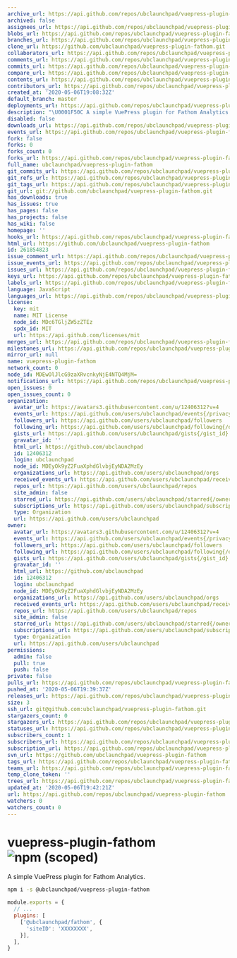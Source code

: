 ```yaml
---
archive_url: https://api.github.com/repos/ubclaunchpad/vuepress-plugin-fathom/{archive_format}{/ref}
archived: false
assignees_url: https://api.github.com/repos/ubclaunchpad/vuepress-plugin-fathom/assignees{/user}
blobs_url: https://api.github.com/repos/ubclaunchpad/vuepress-plugin-fathom/git/blobs{/sha}
branches_url: https://api.github.com/repos/ubclaunchpad/vuepress-plugin-fathom/branches{/branch}
clone_url: https://github.com/ubclaunchpad/vuepress-plugin-fathom.git
collaborators_url: https://api.github.com/repos/ubclaunchpad/vuepress-plugin-fathom/collaborators{/collaborator}
comments_url: https://api.github.com/repos/ubclaunchpad/vuepress-plugin-fathom/comments{/number}
commits_url: https://api.github.com/repos/ubclaunchpad/vuepress-plugin-fathom/commits{/sha}
compare_url: https://api.github.com/repos/ubclaunchpad/vuepress-plugin-fathom/compare/{base}...{head}
contents_url: https://api.github.com/repos/ubclaunchpad/vuepress-plugin-fathom/contents/{+path}
contributors_url: https://api.github.com/repos/ubclaunchpad/vuepress-plugin-fathom/contributors
created_at: '2020-05-06T19:08:32Z'
default_branch: master
deployments_url: https://api.github.com/repos/ubclaunchpad/vuepress-plugin-fathom/deployments
description: "\U0001F50C A simple VuePress plugin for Fathom Analytics "
disabled: false
downloads_url: https://api.github.com/repos/ubclaunchpad/vuepress-plugin-fathom/downloads
events_url: https://api.github.com/repos/ubclaunchpad/vuepress-plugin-fathom/events
fork: false
forks: 0
forks_count: 0
forks_url: https://api.github.com/repos/ubclaunchpad/vuepress-plugin-fathom/forks
full_name: ubclaunchpad/vuepress-plugin-fathom
git_commits_url: https://api.github.com/repos/ubclaunchpad/vuepress-plugin-fathom/git/commits{/sha}
git_refs_url: https://api.github.com/repos/ubclaunchpad/vuepress-plugin-fathom/git/refs{/sha}
git_tags_url: https://api.github.com/repos/ubclaunchpad/vuepress-plugin-fathom/git/tags{/sha}
git_url: git://github.com/ubclaunchpad/vuepress-plugin-fathom.git
has_downloads: true
has_issues: true
has_pages: false
has_projects: false
has_wiki: false
homepage: ''
hooks_url: https://api.github.com/repos/ubclaunchpad/vuepress-plugin-fathom/hooks
html_url: https://github.com/ubclaunchpad/vuepress-plugin-fathom
id: 261854823
issue_comment_url: https://api.github.com/repos/ubclaunchpad/vuepress-plugin-fathom/issues/comments{/number}
issue_events_url: https://api.github.com/repos/ubclaunchpad/vuepress-plugin-fathom/issues/events{/number}
issues_url: https://api.github.com/repos/ubclaunchpad/vuepress-plugin-fathom/issues{/number}
keys_url: https://api.github.com/repos/ubclaunchpad/vuepress-plugin-fathom/keys{/key_id}
labels_url: https://api.github.com/repos/ubclaunchpad/vuepress-plugin-fathom/labels{/name}
language: JavaScript
languages_url: https://api.github.com/repos/ubclaunchpad/vuepress-plugin-fathom/languages
license:
  key: mit
  name: MIT License
  node_id: MDc6TGljZW5zZTEz
  spdx_id: MIT
  url: https://api.github.com/licenses/mit
merges_url: https://api.github.com/repos/ubclaunchpad/vuepress-plugin-fathom/merges
milestones_url: https://api.github.com/repos/ubclaunchpad/vuepress-plugin-fathom/milestones{/number}
mirror_url: null
name: vuepress-plugin-fathom
network_count: 0
node_id: MDEwOlJlcG9zaXRvcnkyNjE4NTQ4MjM=
notifications_url: https://api.github.com/repos/ubclaunchpad/vuepress-plugin-fathom/notifications{?since,all,participating}
open_issues: 0
open_issues_count: 0
organization:
  avatar_url: https://avatars3.githubusercontent.com/u/12406312?v=4
  events_url: https://api.github.com/users/ubclaunchpad/events{/privacy}
  followers_url: https://api.github.com/users/ubclaunchpad/followers
  following_url: https://api.github.com/users/ubclaunchpad/following{/other_user}
  gists_url: https://api.github.com/users/ubclaunchpad/gists{/gist_id}
  gravatar_id: ''
  html_url: https://github.com/ubclaunchpad
  id: 12406312
  login: ubclaunchpad
  node_id: MDEyOk9yZ2FuaXphdGlvbjEyNDA2MzEy
  organizations_url: https://api.github.com/users/ubclaunchpad/orgs
  received_events_url: https://api.github.com/users/ubclaunchpad/received_events
  repos_url: https://api.github.com/users/ubclaunchpad/repos
  site_admin: false
  starred_url: https://api.github.com/users/ubclaunchpad/starred{/owner}{/repo}
  subscriptions_url: https://api.github.com/users/ubclaunchpad/subscriptions
  type: Organization
  url: https://api.github.com/users/ubclaunchpad
owner:
  avatar_url: https://avatars3.githubusercontent.com/u/12406312?v=4
  events_url: https://api.github.com/users/ubclaunchpad/events{/privacy}
  followers_url: https://api.github.com/users/ubclaunchpad/followers
  following_url: https://api.github.com/users/ubclaunchpad/following{/other_user}
  gists_url: https://api.github.com/users/ubclaunchpad/gists{/gist_id}
  gravatar_id: ''
  html_url: https://github.com/ubclaunchpad
  id: 12406312
  login: ubclaunchpad
  node_id: MDEyOk9yZ2FuaXphdGlvbjEyNDA2MzEy
  organizations_url: https://api.github.com/users/ubclaunchpad/orgs
  received_events_url: https://api.github.com/users/ubclaunchpad/received_events
  repos_url: https://api.github.com/users/ubclaunchpad/repos
  site_admin: false
  starred_url: https://api.github.com/users/ubclaunchpad/starred{/owner}{/repo}
  subscriptions_url: https://api.github.com/users/ubclaunchpad/subscriptions
  type: Organization
  url: https://api.github.com/users/ubclaunchpad
permissions:
  admin: false
  pull: true
  push: false
private: false
pulls_url: https://api.github.com/repos/ubclaunchpad/vuepress-plugin-fathom/pulls{/number}
pushed_at: '2020-05-06T19:39:37Z'
releases_url: https://api.github.com/repos/ubclaunchpad/vuepress-plugin-fathom/releases{/id}
size: 3
ssh_url: git@github.com:ubclaunchpad/vuepress-plugin-fathom.git
stargazers_count: 0
stargazers_url: https://api.github.com/repos/ubclaunchpad/vuepress-plugin-fathom/stargazers
statuses_url: https://api.github.com/repos/ubclaunchpad/vuepress-plugin-fathom/statuses/{sha}
subscribers_count: 1
subscribers_url: https://api.github.com/repos/ubclaunchpad/vuepress-plugin-fathom/subscribers
subscription_url: https://api.github.com/repos/ubclaunchpad/vuepress-plugin-fathom/subscription
svn_url: https://github.com/ubclaunchpad/vuepress-plugin-fathom
tags_url: https://api.github.com/repos/ubclaunchpad/vuepress-plugin-fathom/tags
teams_url: https://api.github.com/repos/ubclaunchpad/vuepress-plugin-fathom/teams
temp_clone_token: ''
trees_url: https://api.github.com/repos/ubclaunchpad/vuepress-plugin-fathom/git/trees{/sha}
updated_at: '2020-05-06T19:42:21Z'
url: https://api.github.com/repos/ubclaunchpad/vuepress-plugin-fathom
watchers: 0
watchers_count: 0
---
```


# vuepress-plugin-fathom ![npm (scoped)](https://img.shields.io/npm/v/@ubclaunchpad/vuepress-plugin-fathom)

A simple VuePress plugin for Fathom Analytics.

```sh
npm i -s @ubclaunchpad/vuepress-plugin-fathom
```

```js
module.exports = {
  // ...
  plugins: [
    ['@ubclaunchpad/fathom', {
      'siteID': 'XXXXXXXX',
    }],
  ],
}
```
